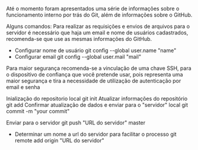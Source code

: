 Até o momento foram apresentados uma série de informações sobre o funcionamento interno por trás do Git, além de informações sobre o GitHub.

Alguns comandos:
Para realizar as requisições e envios de arquivos para o servidor é necessário que haja um email e nome de usuários cadastrados, recomenda-se que use as mesmas informações do GitHub.
- Configurar nome de usuário
git config --global user.name "name"
- Configurar email 
git config --global user.mail "mail"

Para maior segurança recomenda-se a vinculação de uma chave SSH, para o dispositivo de confiança que você pretende usar, pois representa uma maior segurança e tira a necessidade de utilização de autenticação por email e senha

Inialização do repositorio local
git init
Atualizar informações do repositório 
git add
Confirmar atualização de dados e enviar para o "servidor" local
git commit -m "your commit"

Enviar para o servidor 
git push "URL do servidor" master 

- Determinar um nome a url do servidor para facilitar o processo
git remote add origin "URL do servidor" 

